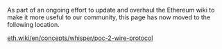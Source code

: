 As part of an ongoing effort to update and overhaul the Ethereum wiki to make it more useful to our community, this page has now moved to the following location.

[eth.wiki/en/concepts/whisper/poc-2-wire-protocol](https://eth.wiki/en/concepts/whisper/poc-2-wire-protocol)